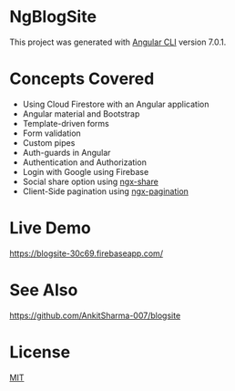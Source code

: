 # NgBlogSite

This project was generated with [Angular CLI](https://github.com/angular/angular-cli) version 7.0.1.

# Concepts Covered

- Using Cloud Firestore with an Angular application
- Angular material and Bootstrap
- Template-driven forms
- Form validation
- Custom pipes
- Auth-guards in Angular
- Authentication and Authorization
- Login with Google using Firebase
- Social share option using [ngx-share](https://github.com/MurhafSousli/ngx-sharebuttons)
- Client-Side pagination using [ngx-pagination](https://github.com/michaelbromley/ngx-pagination)

# Live Demo

https://blogsite-30c69.firebaseapp.com/

# See Also

https://github.com/AnkitSharma-007/blogsite

# License
[MIT](https://github.com/AnkitSharma-007/blogging-app-with-Angular-CloudFirestore/blob/master/LICENSE)

